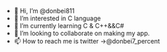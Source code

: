 - 👋 Hi, I’m @donbei811
- 👀 I’m interested in C language
- 🌱 I’m currently learning C & C++&&C#
- 💞️ I’m looking to collaborate on making my app.
- 📫 How to reach me is twitter →@donbei7_percent 

<!---
donbei811/donbei811 is a ✨ special ✨ repository because its `README.md` (this file) appears on your GitHub profile.
You can click the Preview link to take a look at your changes.
--->
